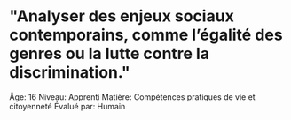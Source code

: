 # "Analyser des enjeux sociaux contemporains, comme l’égalité des genres ou la lutte contre la discrimination."

Âge: 16
Niveau: Apprenti
Matière: Compétences pratiques de vie et citoyenneté
Évalué par: Humain